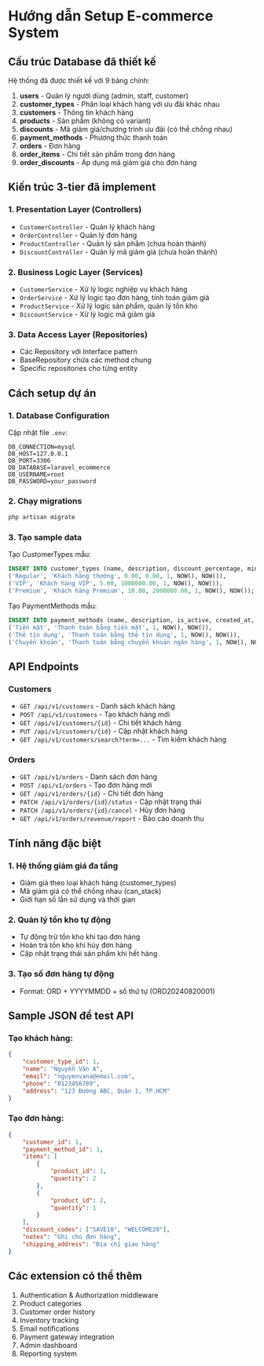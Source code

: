 # Hướng dẫn Setup E-commerce System

## Cấu trúc Database đã thiết kế

Hệ thống đã được thiết kế với 9 bảng chính:

1. **users** - Quản lý người dùng (admin, staff, customer)
2. **customer_types** - Phân loại khách hàng với ưu đãi khác nhau
3. **customers** - Thông tin khách hàng
4. **products** - Sản phẩm (không có variant)
5. **discounts** - Mã giảm giá/chương trình ưu đãi (có thể chồng nhau)
6. **payment_methods** - Phương thức thanh toán
7. **orders** - Đơn hàng
8. **order_items** - Chi tiết sản phẩm trong đơn hàng
9. **order_discounts** - Áp dụng mã giảm giá cho đơn hàng

## Kiến trúc 3-tier đã implement

### 1. Presentation Layer (Controllers)

-   `CustomerController` - Quản lý khách hàng
-   `OrderController` - Quản lý đơn hàng
-   `ProductController` - Quản lý sản phẩm (chưa hoàn thành)
-   `DiscountController` - Quản lý mã giảm giá (chưa hoàn thành)

### 2. Business Logic Layer (Services)

-   `CustomerService` - Xử lý logic nghiệp vụ khách hàng
-   `OrderService` - Xử lý logic tạo đơn hàng, tính toán giảm giá
-   `ProductService` - Xử lý logic sản phẩm, quản lý tồn kho
-   `DiscountService` - Xử lý logic mã giảm giá

### 3. Data Access Layer (Repositories)

-   Các Repository với Interface pattern
-   BaseRepository chứa các method chung
-   Specific repositories cho từng entity

## Cách setup dự án

### 1. Database Configuration

Cập nhật file `.env`:

```env
DB_CONNECTION=mysql
DB_HOST=127.0.0.1
DB_PORT=3306
DB_DATABASE=laravel_ecommerce
DB_USERNAME=root
DB_PASSWORD=your_password
```

### 2. Chạy migrations

```bash
php artisan migrate
```

### 3. Tạo sample data

Tạo CustomerTypes mẫu:

```sql
INSERT INTO customer_types (name, description, discount_percentage, min_order_amount, is_active, created_at, updated_at) VALUES
('Regular', 'Khách hàng thường', 0.00, 0.00, 1, NOW(), NOW()),
('VIP', 'Khách hàng VIP', 5.00, 1000000.00, 1, NOW(), NOW()),
('Premium', 'Khách hàng Premium', 10.00, 2000000.00, 1, NOW(), NOW());
```

Tạo PaymentMethods mẫu:

```sql
INSERT INTO payment_methods (name, description, is_active, created_at, updated_at) VALUES
('Tiền mặt', 'Thanh toán bằng tiền mặt', 1, NOW(), NOW()),
('Thẻ tín dụng', 'Thanh toán bằng thẻ tín dụng', 1, NOW(), NOW()),
('Chuyển khoản', 'Thanh toán bằng chuyển khoản ngân hàng', 1, NOW(), NOW());
```

## API Endpoints

### Customers

-   `GET /api/v1/customers` - Danh sách khách hàng
-   `POST /api/v1/customers` - Tạo khách hàng mới
-   `GET /api/v1/customers/{id}` - Chi tiết khách hàng
-   `PUT /api/v1/customers/{id}` - Cập nhật khách hàng
-   `GET /api/v1/customers/search?term=...` - Tìm kiếm khách hàng

### Orders

-   `GET /api/v1/orders` - Danh sách đơn hàng
-   `POST /api/v1/orders` - Tạo đơn hàng mới
-   `GET /api/v1/orders/{id}` - Chi tiết đơn hàng
-   `PATCH /api/v1/orders/{id}/status` - Cập nhật trạng thái
-   `PATCH /api/v1/orders/{id}/cancel` - Hủy đơn hàng
-   `GET /api/v1/orders/revenue/report` - Báo cáo doanh thu

## Tính năng đặc biệt

### 1. Hệ thống giảm giá đa tầng

-   Giảm giá theo loại khách hàng (customer_types)
-   Mã giảm giá có thể chồng nhau (can_stack)
-   Giới hạn số lần sử dụng và thời gian

### 2. Quản lý tồn kho tự động

-   Tự động trừ tồn kho khi tạo đơn hàng
-   Hoàn trả tồn kho khi hủy đơn hàng
-   Cập nhật trạng thái sản phẩm khi hết hàng

### 3. Tạo số đơn hàng tự động

-   Format: ORD + YYYYMMDD + số thứ tự (ORD20240820001)

## Sample JSON để test API

### Tạo khách hàng:

```json
{
    "customer_type_id": 1,
    "name": "Nguyễn Văn A",
    "email": "nguyenvana@email.com",
    "phone": "0123456789",
    "address": "123 Đường ABC, Quận 1, TP.HCM"
}
```

### Tạo đơn hàng:

```json
{
    "customer_id": 1,
    "payment_method_id": 1,
    "items": [
        {
            "product_id": 1,
            "quantity": 2
        },
        {
            "product_id": 2,
            "quantity": 1
        }
    ],
    "discount_codes": ["SAVE10", "WELCOME20"],
    "notes": "Ghi chú đơn hàng",
    "shipping_address": "Địa chỉ giao hàng"
}
```

## Các extension có thể thêm

1. Authentication & Authorization middleware
2. Product categories
3. Customer order history
4. Inventory tracking
5. Email notifications
6. Payment gateway integration
7. Admin dashboard
8. Reporting system
